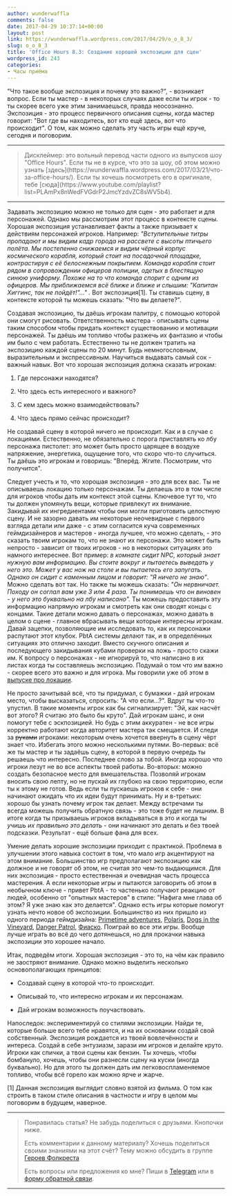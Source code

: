 ```yaml
---
author: wunderwaffla
comments: false
date: 2017-04-29 10:37:14+00:00
layout: post
link: https://wunderwaffla.wordpress.com/2017/04/29/o_o_8_3/
slug: o_o_8_3
title: 'Office Hours 8.3: Создание хорошей экспозиции для сцен'
wordpress_id: 243
categories:
- Часы приёма
---
```


"Что такое вообще экспозиция и почему это важно?", - возникает вопрос. Если ты мастер - в некоторых случаях даже если ты игрок - то ты скорее всего уже этим занимаешься, правда неосознанно. Экспозиция - это процесс первичного описания сцены, когда мастер говорит: "Вот где вы находитесь, вот кто ещё здесь, вот что происходит". О том, как можно сделать эту часть игры ещё круче, сегодня и поговорим.

<!-- more -->



* * *





<blockquote>Дисклеймер: это вольный перевод части одного из выпусков шоу "Office Hours". Если ты не в курсе, что это за шоу, об этом можно узнать [здесь](https://wunderwaffla.wordpress.com/2017/03/21/что-за-office-hours/). Если ты хочешь посмотреть его в оригинале, тебе [сюда](https://www.youtube.com/playlist?list=PLAmPx8nWedFVGdrP2JmcYzdvZC8sWV5b4).</blockquote>





* * *



Задавать экспозицию можно не только для сцен - это работает и для персонажей. Однако мы рассмотрим этот процесс в контексте сцены. Хорошая экспозиция устанавливает факты а также призывает к действиям персонажей игроков. Например:
_"Вступительные титры пропадают и мы видим кадр города на рассвете с высоты птичьего полёта. Мы постепенно снижаемся и видим чёрный корпус космического корабля, который стоит на посадочной площадке, контрастируя с её белоснежным покрытием. Команда корабля стоит рядом в сопровождении офицеров полиции, одетых в блестящую синюю униформу. Похоже на то что команда спорит с одним из офицеров. Мы приближаемся всё ближе и ближе и слышим: "Капитан Хиггинс, так не пойдёт!"..." ._
Вот экспозиция[1]. Ты ставишь сцену, в контексте которой ты можешь сказать: "Что вы делаете?".

Создавая экспозицию, ты даёшь игрокам палитру, с помощью которой они смогут рисовать. Ответственность мастера - описывать сцены таким способом чтобы придать контекст существованию и мотивации персонажей. Ты даёшь им топливо чтобы разжечь их фантазию и чтобы им было с чем работать. Естественно ты не должен тратить на экспозицию каждой сцены по 20 минут. Будь немногословным, выразительным и экспрессивным. Научиться выдавать самый сок - важный навык. Вот что хорошая экспозиция должна сказать игрокам:




    
  1. Где персонажи находятся?

    
  2. Что здесь есть интересного и важного?

    
  3. С кем здесь можно взаимодействовать?

    
  4. Что здесь прямо сейчас происходит?



Не создавай сцену в которой ничего не происходит. Как и в случае с локациями. Естественно, не обязательно с порога приставлять ко лбу персонажа пистолет: это может быть просто царящее в воздухе напряжение, энергетика, ощущение того, что скоро что-то случиться. Ты даёшь это игрокам и говоришь: "Вперёд. Жгите. Посмотрим, что получится".

Следует учесть и то, что хорошая экспозиция - это для всех вас. Ты не описываешь локацию только персонажам. Ты делаешь это в том числе для игроков чтобы дать им контекст этой сцены. Ключевое тут то, что ты должен упомянуть вещи, которые привлекут их внимание. Закидывай их ингредиентами чтобы они могли приготовить целостную сцену. И не зазорно давать им некоторые неочевидные с первого взгляда детали или даже - с этим согласится куча современных геймдизайнеров и мастеров - иногда лучшее, что можно сделать, - это сказать твоим игрокам то, что не знают их персонажи. Это может быть непросто - зависит от твоих игроков - но в некоторых ситуациях это намного интереснее. Вот пример: _в комнате сидит NPC, который знает нужную вам информацию. Вы стоите вокруг и пытаетесь выведать у него это. Может у вас нож на столе и вы пытаетесь его запугать. Однако он сидит с каменным лицом и говорит: "Я ничего не знаю"_. Можно сделать вот так. Но также ты можешь сказать: _"Он нервничает. Походу он соглал вам уже 3 или 4 раза. Ты понимаешь что он виновен - у него это буквально на лбу написано"._ Ты можешь предоставить эту информацию напрямую игрокам и смотреть как они сводят концы с концами. Такие детали можно давать о персонажах, можно давать в целом о сцене - главное вбрасывать вещи которые интересны игрокам. Давай зацепки, позволяющие им исследовать то, как их персонажи распутают этот клубок. PbtA системы делают так, и в определённых ситуациях это отлично заходит. Вместо скучного описания и последующего закидывания кубами проверки на ложь - просто скажи им. К вопросу о персонажах - не игнорируй то, что написано в их листах когда ты составляешь экспозицию. Подумай о том что им важно - скорее всего это важно и для игрока. Мы говорили уже об этом в [выпуске про локации](https://wunderwaffla.wordpress.com/2017/04/22/o_o_14_1/).

Не просто зачитывай всё, что ты придумал, с бумажки - дай игрокам место, чтобы высказаться, спросить: "А что если...?". Вдруг ты что-то упустил. В такие моменты игрок как бы сигнализирует: "Эй, как насчёт вот этого? Я считаю это было бы круто". Дай игрокам шанс, и они помогут тебе с эскпозицией. Но будь с этим аккуратен - не все игры корректно работают когда авторитет мастера так смещается. И следи за <del>руками</del> игроками: некоторым очень хочется ввернуть в сцену чёрт знает что. Избегать этого можно несколькими путями. Во-первых: всё же ты мастер и ты задаёшь сцену, в которой в первую очередь ты решаешь что интересно. Последнее слово за тобой. Иногда хорошо что игроки лезут не во все аспекты твоей работы. Во-вторых: можно создать безопасное место для вмешательства. Позволяй игрокам вносить свою лепту, но не пускай их глубоко на свою территорию, если ты к этому не готов. Ведь если ты пускаешь игроков к себе - они начинают ожидать что их идеи будут принимать. Ну и в-третьих: хорошо бы узнать почему игрок так делает. Между встречами ты всегда можешь получить обратную связь - это тоже будет не лишним. В итоге когда ты призываешь игроков вкладываться в это и когда ты _учишь их правильно это делать_ - они начинают это делать и без твоей подсказки. Результат - ещё больше фана для всех.

Умение делать хорошие экспозиции приходит с практикой. Проблема в улучшении этого навыка состоит в том, что мало игр акцентируют на этом внимание. Большинство игр предполагают экспозицию как должное и не говорят об этом, не считая это чем-то выдающимся. Для них экспозиция - просто естественная и очевидная часть процесса мастерения. А если некоторые игры и пытаются заговорить об этом в необычном ключе - привет PbtA - то частенько получают реакцию от людей, особенно от "опытных мастеров" в стиле: "Нафига мне глава об этом? Я уже знаю как это делается". Однако есть игры которые помогут узнать нечто новое об экспозиции. Большинство из них пришло из одного периода геймдизайна: [Primetime adventures](http://www.dog-eared-designs.com/primetime-adventures/), [Polaris](https://index.rpg.net/display-entry.phtml?mainid=3010), [Dogs in the Vineyard](http://www.lumpley.com/dogs.html), [Danger Patrol](http://www.dangerpatrol.com/), [Фиаско](https://studio101.ru/fiasco/ST0401). Поиграй во все эти игры. Вообще лучше играть во всё до чего дотянешься, но для прокачки навыка экспозиции это хорошее начало.

Итак, подведём итоги. Хорошая экспозиция - это то, на чём как правило не заостряют внимание. Однако можно выделить несколько основополагающих принципов:




    
  * Создавай сцену в которой что-то происходит.

    
  * Описывай то, что интересно игрокам и их персонажам.

    
  * Дай игрокам возможность поучаствовать.



Напоследок: экспериментируй со стилями экспозиции. Найди те, которые больше всего тебе нравятся, и на их основании создай свой собственный. Экспозиция рождается из твоей вовлечённости и интереса. Создай в себе энтузиазм, зарази им игроков и делайте круто. Игроки как спички, а твои сцены как бензин. Ты хочешь, чтобы бомбануло, хочешь, чтобы они разнесли сцену на куски (иногда буквально). Но для этого ты должен дать им легковоспламеняемое топливо, чтобы всё горело как можно ярче и жарче.

[1] Данная экспозиция выглядит словно взятой из фильма. О том как строить в таком стиле описания в частности и игру в целом мы поговорим в будущем, наверное.



* * *





<blockquote>Понравилась статья? Не забудь поделиться с друзьями. Кнопочки ниже.

Есть комментарии к данному материалу? Хочешь поделиться своими знаниями на этот счёт? Тему можно обсудить в группе [Героев Фолкреста](https://vk.com/heroesoffallcrest)

Есть вопросы или предложения ко мне? Пиши в [Telegram](https://t.me/wunderwaffla) или в [форму обратной связи](https://wunderwaffla.wordpress.com/contact/).</blockquote>





* * *

